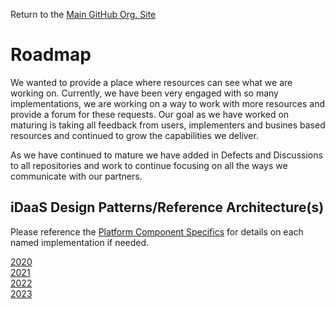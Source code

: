 ﻿Return to the <a href="https://github.com/Project-Herophilus" target="_blank">Main GitHub Org. Site</a>

# Roadmap
We wanted to provide a place where resources can see what we are working on. Currently, we have been very engaged with so many implementations, we are working on a way to work with more
resources and provide a forum for these requests. Our goal as we have worked on maturing is 
taking all feedback from users, implementers and busines based resources and continued to 
grow the capabilities we deliver.

As we have continued to mature we have added in Defects and Discussions to all repositories and work 
to continue focusing on all the ways we communicate with our partners.

## iDaaS Design Patterns/Reference Architecture(s)

Please reference the [Platform Component Specifics](../Design/PlatformComponents.md) for details on each named implementation if needed. 

[2020](2020.md)<br/>
[2021](2021.md)<br/>
[2022](2022.md)<br/>
[2023](2023.md)<br/>